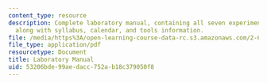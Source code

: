 ```yaml
---
content_type: resource
description: Complete laboratory manual, containing all seven experiments of the course
  along with syllabus, calendar, and tools information.
file: /media/https%3A/open-learning-course-data-rc.s3.amazonaws.com/2-672-project-laboratory-spring-2009/53206bde99aedacc752ab18c379050f8_labmanual.pdf
file_type: application/pdf
resourcetype: Document
title: Laboratory Manual
uid: 53206bde-99ae-dacc-752a-b18c379050f8
---
```

